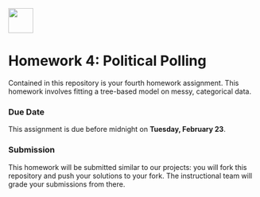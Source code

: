 <img src="https://ga-dash.s3.amazonaws.com/production/assets/logo-9f88ae6c9c3871690e33280fcf557f33.png" width="50" height="50">

# Homework 4: Political Polling

Contained in this repository is your fourth homework assignment. This homework involves fitting a tree-based model on messy, categorical data.

### Due Date
This assignment is due before midnight on **Tuesday, February 23**.


### Submission
This homework will be submitted similar to our projects: you will fork this repository and push your solutions to your fork. The instructional team will grade your submissions from there.
